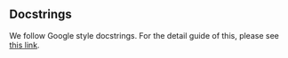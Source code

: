 ## Docstrings

We follow Google style docstrings. For the detail guide of this, please see [this link](https://sphinxcontrib-napoleon.readthedocs.io/en/latest/example_google.html).
